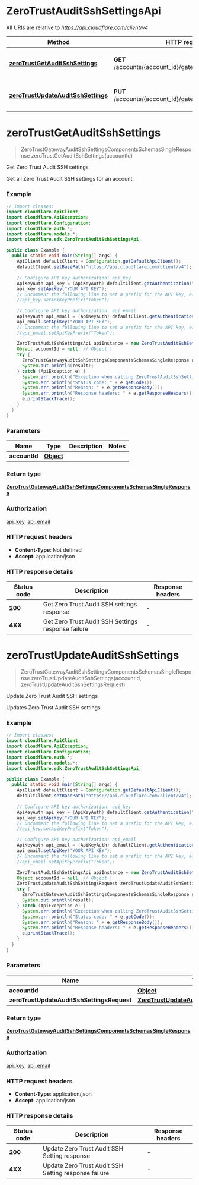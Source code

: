 # ZeroTrustAuditSshSettingsApi

All URIs are relative to *https://api.cloudflare.com/client/v4*

| Method | HTTP request | Description |
|------------- | ------------- | -------------|
| [**zeroTrustGetAuditSshSettings**](ZeroTrustAuditSshSettingsApi.md#zeroTrustGetAuditSshSettings) | **GET** /accounts/{account_id}/gateway/audit_ssh_settings | Get Zero Trust Audit SSH settings |
| [**zeroTrustUpdateAuditSshSettings**](ZeroTrustAuditSshSettingsApi.md#zeroTrustUpdateAuditSshSettings) | **PUT** /accounts/{account_id}/gateway/audit_ssh_settings | Update Zero Trust Audit SSH settings |


<a id="zeroTrustGetAuditSshSettings"></a>
# **zeroTrustGetAuditSshSettings**
> ZeroTrustGatewayAuditSshSettingsComponentsSchemasSingleResponse zeroTrustGetAuditSshSettings(accountId)

Get Zero Trust Audit SSH settings

Get all Zero Trust Audit SSH settings for an account.

### Example
```java
// Import classes:
import cloudflare.ApiClient;
import cloudflare.ApiException;
import cloudflare.Configuration;
import cloudflare.auth.*;
import cloudflare.models.*;
import cloudflare.sdk.ZeroTrustAuditSshSettingsApi;

public class Example {
  public static void main(String[] args) {
    ApiClient defaultClient = Configuration.getDefaultApiClient();
    defaultClient.setBasePath("https://api.cloudflare.com/client/v4");
    
    // Configure API key authorization: api_key
    ApiKeyAuth api_key = (ApiKeyAuth) defaultClient.getAuthentication("api_key");
    api_key.setApiKey("YOUR API KEY");
    // Uncomment the following line to set a prefix for the API key, e.g. "Token" (defaults to null)
    //api_key.setApiKeyPrefix("Token");

    // Configure API key authorization: api_email
    ApiKeyAuth api_email = (ApiKeyAuth) defaultClient.getAuthentication("api_email");
    api_email.setApiKey("YOUR API KEY");
    // Uncomment the following line to set a prefix for the API key, e.g. "Token" (defaults to null)
    //api_email.setApiKeyPrefix("Token");

    ZeroTrustAuditSshSettingsApi apiInstance = new ZeroTrustAuditSshSettingsApi(defaultClient);
    Object accountId = null; // Object | 
    try {
      ZeroTrustGatewayAuditSshSettingsComponentsSchemasSingleResponse result = apiInstance.zeroTrustGetAuditSshSettings(accountId);
      System.out.println(result);
    } catch (ApiException e) {
      System.err.println("Exception when calling ZeroTrustAuditSshSettingsApi#zeroTrustGetAuditSshSettings");
      System.err.println("Status code: " + e.getCode());
      System.err.println("Reason: " + e.getResponseBody());
      System.err.println("Response headers: " + e.getResponseHeaders());
      e.printStackTrace();
    }
  }
}
```

### Parameters

| Name | Type | Description  | Notes |
|------------- | ------------- | ------------- | -------------|
| **accountId** | [**Object**](.md)|  | |

### Return type

[**ZeroTrustGatewayAuditSshSettingsComponentsSchemasSingleResponse**](ZeroTrustGatewayAuditSshSettingsComponentsSchemasSingleResponse.md)

### Authorization

[api_key](../README.md#api_key), [api_email](../README.md#api_email)

### HTTP request headers

 - **Content-Type**: Not defined
 - **Accept**: application/json

### HTTP response details
| Status code | Description | Response headers |
|-------------|-------------|------------------|
| **200** | Get Zero Trust Audit SSH settings response |  -  |
| **4XX** | Get Zero Trust Audit SSH Settings response failure |  -  |

<a id="zeroTrustUpdateAuditSshSettings"></a>
# **zeroTrustUpdateAuditSshSettings**
> ZeroTrustGatewayAuditSshSettingsComponentsSchemasSingleResponse zeroTrustUpdateAuditSshSettings(accountId, zeroTrustUpdateAuditSshSettingsRequest)

Update Zero Trust Audit SSH settings

Updates Zero Trust Audit SSH settings.

### Example
```java
// Import classes:
import cloudflare.ApiClient;
import cloudflare.ApiException;
import cloudflare.Configuration;
import cloudflare.auth.*;
import cloudflare.models.*;
import cloudflare.sdk.ZeroTrustAuditSshSettingsApi;

public class Example {
  public static void main(String[] args) {
    ApiClient defaultClient = Configuration.getDefaultApiClient();
    defaultClient.setBasePath("https://api.cloudflare.com/client/v4");
    
    // Configure API key authorization: api_key
    ApiKeyAuth api_key = (ApiKeyAuth) defaultClient.getAuthentication("api_key");
    api_key.setApiKey("YOUR API KEY");
    // Uncomment the following line to set a prefix for the API key, e.g. "Token" (defaults to null)
    //api_key.setApiKeyPrefix("Token");

    // Configure API key authorization: api_email
    ApiKeyAuth api_email = (ApiKeyAuth) defaultClient.getAuthentication("api_email");
    api_email.setApiKey("YOUR API KEY");
    // Uncomment the following line to set a prefix for the API key, e.g. "Token" (defaults to null)
    //api_email.setApiKeyPrefix("Token");

    ZeroTrustAuditSshSettingsApi apiInstance = new ZeroTrustAuditSshSettingsApi(defaultClient);
    Object accountId = null; // Object | 
    ZeroTrustUpdateAuditSshSettingsRequest zeroTrustUpdateAuditSshSettingsRequest = new ZeroTrustUpdateAuditSshSettingsRequest(); // ZeroTrustUpdateAuditSshSettingsRequest | 
    try {
      ZeroTrustGatewayAuditSshSettingsComponentsSchemasSingleResponse result = apiInstance.zeroTrustUpdateAuditSshSettings(accountId, zeroTrustUpdateAuditSshSettingsRequest);
      System.out.println(result);
    } catch (ApiException e) {
      System.err.println("Exception when calling ZeroTrustAuditSshSettingsApi#zeroTrustUpdateAuditSshSettings");
      System.err.println("Status code: " + e.getCode());
      System.err.println("Reason: " + e.getResponseBody());
      System.err.println("Response headers: " + e.getResponseHeaders());
      e.printStackTrace();
    }
  }
}
```

### Parameters

| Name | Type | Description  | Notes |
|------------- | ------------- | ------------- | -------------|
| **accountId** | [**Object**](.md)|  | |
| **zeroTrustUpdateAuditSshSettingsRequest** | [**ZeroTrustUpdateAuditSshSettingsRequest**](ZeroTrustUpdateAuditSshSettingsRequest.md)|  | |

### Return type

[**ZeroTrustGatewayAuditSshSettingsComponentsSchemasSingleResponse**](ZeroTrustGatewayAuditSshSettingsComponentsSchemasSingleResponse.md)

### Authorization

[api_key](../README.md#api_key), [api_email](../README.md#api_email)

### HTTP request headers

 - **Content-Type**: application/json
 - **Accept**: application/json

### HTTP response details
| Status code | Description | Response headers |
|-------------|-------------|------------------|
| **200** | Update Zero Trust Audit SSH Setting response |  -  |
| **4XX** | Update Zero Trust Audit SSH Setting response failure |  -  |

